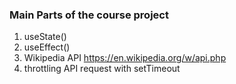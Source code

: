 ### Main Parts of the course project

1. useState()
2. useEffect()
3. Wikipedia API
   https://en.wikipedia.org/w/api.php
4. throttling API request with setTimeout
